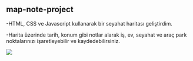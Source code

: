 ## map-note-project

-HTML, CSS ve Javascript kullanarak bir seyahat haritası geliştirdim.
 
-Harita üzerinde tarih, konum gibi notlar alarak iş, ev, seyahat ve araç park noktalarınızı işaretleyebilir ve kaydedebilirsiniz. 

<img src="screen.gif">